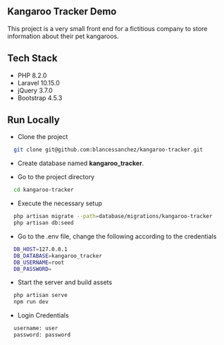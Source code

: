 
## Kangaroo Tracker Demo

This project is a very small front end for a fictitious company to store information about their pet kangaroos.

## Tech Stack

- PHP 8.2.0
- Laravel 10.15.0
- jQuery 3.7.0
- Bootstrap 4.5.3

## Run Locally

- Clone the project

```bash
  git clone git@github.com:blancessanchez/kangaroo-tracker.git
```

- Create database named **kangaroo_tracker**.

- Go to the project directory

```bash
  cd kangaroo-tracker
```

- Execute the necessary setup

```bash
  php artisan migrate --path=database/migrations/kangaroo-tracker
  php artisan db:seed
```

- Go to the .env file, change the following according to the credentials

```bash
  DB_HOST=127.0.0.1
  DB_DATABASE=kangaroo_tracker
  DB_USERNAME=root
  DB_PASSWORD=
```

- Start the server and build assets

```bash
  php artisan serve
  npm run dev
```

- Login Credentials

```bash
  username: user
  password: password
```
